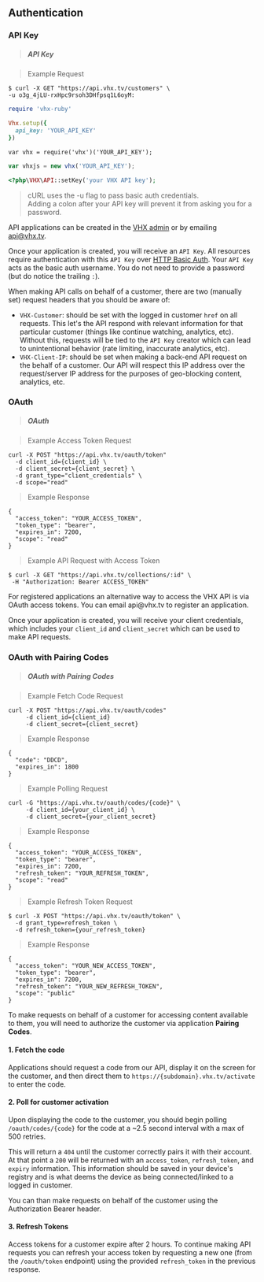 <!-- ___AUTHENTICATION____________________________ -->
<h2 class="head-3 margin-top-xlarge padding-top-xlarge border-top margin-bottom-medium" id="authentication">Authentication</h2>

<h3 class="text-2 head-4 text--navy text--bold is-api margin-top-xlarge margin-bottom-medium" id="authentication-api-key">API Key</h3>

> <h5 class="head-5 text--white margin-bottom-medium">API Key</h5>

> Example Request

```shell
$ curl -X GET "https://api.vhx.tv/customers" \
-u o3g_4jLU-rxHpc9rsoh3DHfpsq1L6oyM:
```

```ruby
require 'vhx-ruby'

Vhx.setup({
  api_key: 'YOUR_API_KEY'
})
```

```node
var vhx = require('vhx')('YOUR_API_KEY');
```

```javascript
var vhxjs = new vhx('YOUR_API_KEY');
```

```php
<?php\VHX\API::setKey('your VHX API key');
```

> <div class="highlight shell text"><p>cURL uses the -u flag to pass basic auth credentials. <br>Adding a colon after your API key will prevent it from asking you for a password.</p></div>

<section class="text-2 contain">
  <p>API applications can be created in the <a href="https://www.vhx.tv/admin/platforms" target="_blank">VHX admin</a> or by emailing <a href="mailto:api@vhx.tv">api@vhx.tv</a>.</p>

  <p>Once your application is created, you will receive an <code>API Key</code>. All resources require authentication with this <code>API Key</code> over <a href="https://en.wikipedia.org/wiki/Basic_access_authentication" target="_blank">HTTP Basic Auth</a>. Your <code>API Key</code> acts as the basic auth username. You do not need to provide a password (but do notice the trailing <code>:</code>).</p>

  <p>When making API calls on behalf of a customer, there are two (manually set) request headers that you should be aware of:</p>

  <ul>
    <li>
      <code>VHX-Customer</code>: should be set with the logged in customer <code>href</code> on all requests. This let's the API respond with relevant information for that particular customer (things like continue watching, analytics, etc). Without this, requests will be tied to the <code>API Key</code> creator which can lead to unintentional behavior (rate limiting, inaccurate analytics, etc).
    </li>
    <li>
      <code>VHX-Client-IP</code>: should be set when making a back-end API request on the behalf of a customer. Our API will respect this IP address over the request/server IP address for the purposes of geo-blocking content, analytics, etc.
    </li>
  </ul>
</section>

<h3 class="is-internal text-2 head-4 text--navy text--bold is-api margin-top-xlarge margin-bottom-medium" id="authentication-oauth">OAuth</h3>

> <h5 class="is-internal head-5 text--white is-internal">OAuth</h5>

> <span class="is-internal">Example Access Token Request</span>

```plaintextinternal
curl -X POST "https://api.vhx.tv/oauth/token"
  -d client_id={client_id} \
  -d client_secret={client_secret} \
  -d grant_type="client_credentials" \
  -d scope="read"
```

> <span class="is-internal">Example Response</span>

```jsoninternal
{
  "access_token": "YOUR_ACCESS_TOKEN",
  "token_type": "bearer",
  "expires_in": 7200,
  "scope": "read"
}
```

> <span class="is-internal">Example API Request with Access Token</span>

```plaintextinternal
$ curl -X GET "https://api.vhx.tv/collections/:id" \
 -H "Authorization: Bearer ACCESS_TOKEN"
```

<section class="is-internal text-2 contain">
  <p>For registered applications an alternative way to access the VHX API is via OAuth access tokens. You can email api@vhx.tv to register an application.
  <p>Once your application is created, you will receive your client credentials, which includes your <code>client_id</code> and <code>client_secret</code> which can be used to make API requests.</p>
</section>

<h3 class="is-internal text-2 head-4 text--navy text--bold is-api margin-top-xlarge margin-bottom-medium" id="authentication-oauth-customer">OAuth with Pairing Codes</h3>

> <h5 class="is-internal head-5 text--white">OAuth with Pairing Codes</h5>

> <span class="is-internal">Example Fetch Code Request</span>

```plaintextinternal
curl -X POST "https://api.vhx.tv/oauth/codes"
     -d client_id={client_id}
     -d client_secret={client_secret}
```

> <span class="is-internal">Example Response</span>

```jsoninternal
{
  "code": "DDCD",
  "expires_in": 1800
}
```

> <span class="is-internal">Example Polling Request</span>

```plaintextinternal
curl -G "https://api.vhx.tv/oauth/codes/{code}" \
     -d client_id={your_client_id} \
     -d client_secret={your_client_secret}
```

> <span class="is-internal">Example Response</span>

```jsoninternal
{
  "access_token": "YOUR_ACCESS_TOKEN",
  "token_type": "bearer",
  "expires_in": 7200,
  "refresh_token": "YOUR_REFRESH_TOKEN",
  "scope": "read"
}
```

> <span class="is-internal">Example Refresh Token Request</span>

```plaintextinternal
$ curl -X POST "https://api.vhx.tv/oauth/token" \
  -d grant_type=refresh_token \
  -d refresh_token={your_refresh_token}
```
> <span class="is-internal">Example Response</span>

```jsoninternal
{
  "access_token": "YOUR_NEW_ACCESS_TOKEN",
  "token_type": "bearer",
  "expires_in": 7200,
  "refresh_token": "YOUR_NEW_REFRESH_TOKEN",
  "scope": "public"
}
```

<section class="is-internal text-2 contain">
  <p>To make requests on behalf of a customer for accessing content available to them, you will need to authorize the customer via application <strong>Pairing Codes</strong>.</p>

  <h4><strong>1. Fetch the code</strong></h4>
  <p>Applications should request a code from our API, display it on the screen for the customer, and then direct them to <code>https://{subdomain}.vhx.tv/activate</code> to enter the code.</p>

  <h4><strong>2. Poll for customer activation</strong></h4>
  <p>Upon displaying the code to the customer, you should begin polling <code>/oauth/codes/{code}</code> for the code at a ~2.5 second interval with a max of 500 retries.</p>
  <p>This will return a <code>404</code> until the customer correctly pairs it with their account. At that point a <code>200</code> will be returned with an <code>access_token</code>, <code>refresh_token</code>, and <code>expiry</code> information. This information should be saved in your device's registry and is what deems the device as being connected/linked to a logged in customer.</p>
  <p>You can than make requests on behalf of the customer using the Authorization Bearer header.</p>

  <h4><strong>3. Refresh Tokens</strong></h4>
  <p>Access tokens for a customer expire after 2 hours. To continue making API requests you can refresh your access token by requesting a new one (from the <code>/oauth/token</code> endpoint) using the provided <code>refresh_token</code> in the previous response.</p>
</section>
